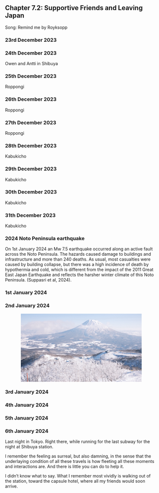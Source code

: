 ## Chapter 7.2: Supportive Friends and Leaving Japan
Song: Remind me by Royksopp

### 23rd December 2023

### 24th December 2023
Owen and Antti in Shibuya

### 25th December 2023
Roppongi

### 26th December 2023
Roppongi

### 27th December 2023
Roppongi

### 28th December 2023
Kabukicho

### 29th December 2023
Kabukicho

### 30th December 2023
Kabukicho

### 31th December 2023
Kabukicho

### 2024 Noto Peninsula earthquake
On 1st January 2024 an Mw 7.5 earthquake occurred along an active fault across the Noto Peninsula. The hazards caused damage to buildings and infrastructure and more than 240 deaths. As usual, most casualties were caused by building collapse, but there was a high incidence of death by hypothermia and cold, which is different from the impact of the 2011 Great East Japan Earthquake and reflects the harsher winter climate of this Noto Peninsula. (Suppasri et al, 2024).

### 1st January 2024


### 2nd January 2024

<div style="text-align: center;"><p align="center"><img src="/images/countries/japan/hokkaido_mount_yotei.jpg" alt="Mount Yotei in Hokkaido" style="width: 80%; max-width: 400px;; margin: 0 auto; display: block;" /></p></div>

### 3rd January 2024

### 4th January 2024

### 5th January 2024

### 6th January 2024
Last night in Tokyo. Right there, while running for the last subway for the night at Shibuya station.

I remember the feeling as surreal, but also damning, in the sense that the underlaying condition of all these travels is how fleeting all these moments and interactions are. And there is little you can do to help it.

I didn’t know what to say. What I remember most vividly is walking out of the station, toward the capsule hotel, where all my friends would soon arrive.